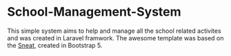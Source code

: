 # School-Management-System

This simple system aims to help and manage all the school related activites and was created in Laravel framwork. The awesome template was based on the [Sneat](https://demos.themeselection.com/sneat-bootstrap-html-admin-template/documentation/index.html), created in Bootstrap 5.



<!-- # Installation
You may require to install the npm for this application. To install, just
`npm install` in your terminal. -->
